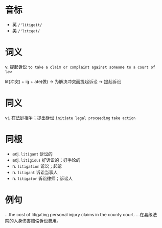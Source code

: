 # 音标

- 英 `/'litigeit/`
- 美 `/'lɪtɪɡet/`

# 词义

v. 提起诉讼
`to take a claim or complaint against someone to a court of law`



lit(冲突) + ig + ate(做) → 为解决冲突而提起诉讼 → 提起诉讼

# 同义

vt. 在法庭相争；提出诉讼
`initiate legal proceeding` `take action`

# 同根

- adj. `litigant` 诉讼的
- adj. `litigious` 好诉讼的；好争论的
- n. `litigation` 诉讼；起诉
- n. `litigant` 诉讼当事人
- n. `litigator` 诉讼律师；诉讼人

# 例句

...the cost of litigating personal injury claims in the county court.
...在县级法院的人身伤害赔偿诉讼费用。


